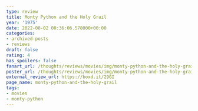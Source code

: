 ```yaml
---
type: review
title: Monty Python and the Holy Grail
year: '1975'
date: 2022-08-02 00:36:06.578000+00:00
categories:
- archived-posts
- reviews
draft: false
rating: 4
has_spoilers: false
fanart_url: /thoughts/reviews/movies/img/monty-python-and-the-holy-grail_fanart.png
poster_url: /thoughts/reviews/movies/img/monty-python-and-the-holy-grail_poster.png
external_review_url: https://boxd.it/29GI
page_name: monty-python-and-the-holy-grail
tags:
- movies
- monty-python
---
```


